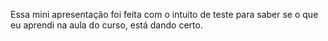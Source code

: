 Essa mini apresentação foi feita com o intuito de teste para saber se o que eu aprendi na aula do curso,
está dando certo.
